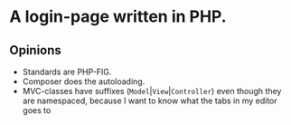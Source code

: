 # A login-page written in PHP.

## Opinions

- Standards are PHP-FIG.
- Composer does the autoloading.
- MVC-classes have suffixes (`Model`|`View`|`Controller`) even though they are namespaced, because
    I want to know what the tabs in my editor goes to
